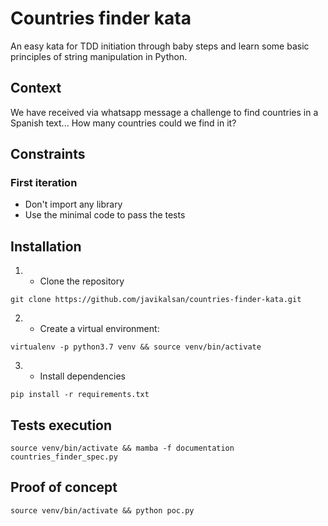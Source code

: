 # Countries finder kata

An easy kata for TDD initiation through baby steps and learn some basic principles of string manipulation in Python.

## Context
We have received via whatsapp message a challenge to find countries in a Spanish text... How many countries could we find in it?

## Constraints

### First iteration

* Don't import any library
* Use the minimal code to pass the tests

## Installation

1. - Clone the repository

`git clone https://github.com/javikalsan/countries-finder-kata.git`

2. - Create a virtual environment:

`virtualenv -p python3.7 venv && source venv/bin/activate`

3. - Install dependencies

`pip install -r requirements.txt`

## Tests execution
`source venv/bin/activate && mamba -f documentation countries_finder_spec.py`

## Proof of concept
`source venv/bin/activate && python poc.py`
